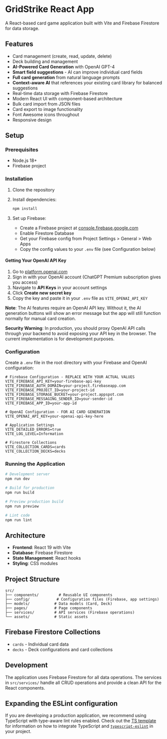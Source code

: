 # GridStrike React App

A React-based card game application built with Vite and Firebase Firestore for data storage.

## Features

- Card management (create, read, update, delete)
- Deck building and management
- **AI-Powered Card Generation** with OpenAI GPT-4
- **Smart field suggestions** - AI can improve individual card fields
- **Full card generation** from natural language prompts
- **Context-aware AI** that references your existing card library for balanced suggestions
- Real-time data storage with Firebase Firestore
- Modern React UI with component-based architecture
- Bulk card import from JSON files
- Card export to image functionality
- Font Awesome icons throughout
- Responsive design

## Setup

### Prerequisites

- Node.js 18+
- Firebase project

### Installation

1. Clone the repository
2. Install dependencies:

   ```bash
   npm install
   ```

3. Set up Firebase:
   - Create a Firebase project at [console.firebase.google.com](https://console.firebase.google.com)
   - Enable Firestore Database
   - Get your Firebase config from Project Settings > General > Web Apps
   - Copy the config values to your `.env` file (see Configuration below)

#### Getting Your OpenAI API Key

1. Go to [platform.openai.com](https://platform.openai.com)
2. Sign in with your OpenAI account (ChatGPT Premium subscription gives you access)
3. Navigate to **API Keys** in your account settings
4. Click **Create new secret key**
5. Copy the key and paste it in your `.env` file as `VITE_OPENAI_API_KEY`

**Note**: The AI features require an OpenAI API key. Without it, the AI generation buttons will show an error message but the app will still function normally for manual card creation.

**Security Warning**: In production, you should proxy OpenAI API calls through your backend to avoid exposing your API key in the browser. The current implementation is for development purposes.

### Configuration

Create a `.env` file in the root directory with your Firebase and OpenAI configuration:

```env
# Firebase Configuration - REPLACE WITH YOUR ACTUAL VALUES
VITE_FIREBASE_API_KEY=your-firebase-api-key
VITE_FIREBASE_AUTH_DOMAIN=your-project.firebaseapp.com
VITE_FIREBASE_PROJECT_ID=your-project-id
VITE_FIREBASE_STORAGE_BUCKET=your-project.appspot.com
VITE_FIREBASE_MESSAGING_SENDER_ID=your-sender-id
VITE_FIREBASE_APP_ID=your-app-id

# OpenAI Configuration - FOR AI CARD GENERATION
VITE_OPENAI_API_KEY=your-openai-api-key-here

# Application Settings
VITE_DETAILED_ERRORS=true
VITE_LOG_LEVEL=Information

# Firestore Collections
VITE_COLLECTION_CARDS=cards
VITE_COLLECTION_DECKS=decks
```

### Running the Application

```bash
# Development server
npm run dev

# Build for production
npm run build

# Preview production build
npm run preview

# Lint code
npm run lint
```

## Architecture

- **Frontend**: React 19 with Vite
- **Database**: Firebase Firestore
- **State Management**: React hooks
- **Styling**: CSS modules

## Project Structure

```
src/
├── components/         # Reusable UI components
├── config/            # Configuration files (Firebase, app settings)
├── models/           # Data models (Card, Deck)
├── pages/            # Page components
├── services/         # API services (Firebase operations)
└── assets/           # Static assets
```

## Firebase Firestore Collections

- `cards` - Individual card data
- `decks` - Deck configurations and card collections

## Development

The application uses Firebase Firestore for all data operations. The services in `src/services/` handle all CRUD operations and provide a clean API for the React components.

## Expanding the ESLint configuration

If you are developing a production application, we recommend using TypeScript with type-aware lint rules enabled. Check out the [TS template](https://github.com/vitejs/vite/tree/main/packages/create-vite/template-react-ts) for information on how to integrate TypeScript and [`typescript-eslint`](https://typescript-eslint.io) in your project.
